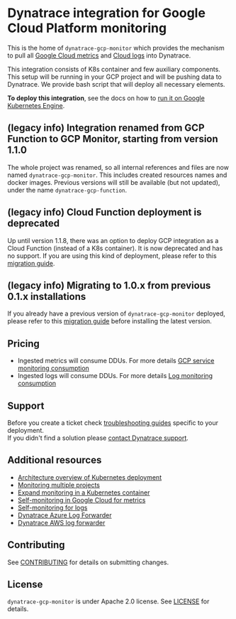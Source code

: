 # Dynatrace integration for Google Cloud Platform monitoring

This is the home of `dynatrace-gcp-monitor` which provides the mechanism to pull all [Google Cloud metrics](https://cloud.google.com/monitoring/api/metrics_gcp) and  [Cloud logs](https://cloud.google.com/logging/docs)  into Dynatrace. 

This integration consists of K8s container and few auxiliary components. This setup will be running in your GCP project and will be pushing data to Dynatrace. We provide bash script that will deploy all necessary elements.

**To deploy this integration**, see the docs on how to [run it on Google Kubernetes Engine](https://www.dynatrace.com/support/help/shortlink/deploy-k8).

## (legacy info) Integration renamed from GCP Function to GCP Monitor, starting from version 1.1.0
The whole project was renamed, so all internal references and files are now named `dynatrace-gcp-monitor`. This includes created resources names and docker images.
Previous versions will still be available (but not updated), under the name `dynatrace-gcp-function`.

## (legacy info) Cloud Function deployment is deprecated
Up until version 1.1.8, there was an option to deploy GCP integration as a Cloud Function (instead of a K8s container). It is now deprecated and has no support. If you are using this kind of deployment, please refer to this [migration guide](https://www.dynatrace.com/support/help/shortlink/migrate-gcp-function-1-to-k8s-1).

## (legacy info) Migrating to 1.0.x from previous 0.1.x installations
If you already have a previous version of `dynatrace-gcp-monitor` deployed, please refer to this [migration guide](./MIGRATION-V1.md) before installing the latest version.

## Pricing
- Ingested metrics will consume DDUs. For more details [GCP service monitoring consumption](https://www.dynatrace.com/support/help/shortlink/metric-cost-calculation#which-built-in-metrics-consume-ddus)
- Ingested logs will consume DDUs. For more details [Log monitoring consumption](https://www.dynatrace.com/support/help/shortlink/calculate-log-consumption)

## Support
Before you create a ticket check [troubleshooting guides](https://www.dynatrace.com/support/help/shortlink/deploy-k8#troubleshoot) specific to your deployment.  
If you didn't find a solution please [contact Dynatrace support](https://www.dynatrace.com/support/contact-support/). 


## Additional resources
- [Architecture overview of Kubernetes deployment](./docs/k8s.md)
- [Monitoring multiple projects](https://www.dynatrace.com/support/help/shortlink/gcp-projects)
- [Expand monitoring in a Kubernetes container](https://www.dynatrace.com/support/help/shortlink/expand-k8s)
- [Self-monitoring in Google Cloud for metrics](https://www.dynatrace.com/support/help/shortlink/self-mon-gcp)
- [Self-monitoring for logs](docs/sfm_log.MD)
- [Dynatrace Azure Log Forwarder](https://github.com/dynatrace-oss/dynatrace-azure-log-forwarder)
- [Dynatrace AWS log forwarder](https://github.com/dynatrace-oss/dynatrace-aws-log-forwarder)

## Contributing

See [CONTRIBUTING](CONTRIBUTING.md) for details on submitting changes.

## License

`dynatrace-gcp-monitor` is under Apache 2.0 license. See [LICENSE](LICENSE.md) for details.
